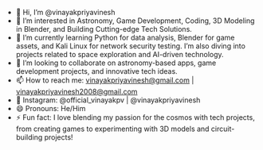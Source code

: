 - 👋 Hi, I’m @vinayakpriyavinesh
- 👀 I’m interested in Astronomy, Game Development, Coding, 3D Modeling in Blender, and Building Cutting-edge Tech Solutions.
- 🌱 I’m currently learning Python for data analysis, Blender for game assets, and Kali Linux for network security testing. I’m also diving into projects related to space exploration and AI-driven technology.
- 💞️ I’m looking to collaborate on astronomy-based apps, game development projects, and innovative tech ideas.
- 📫 How to reach me: vinayakpriyavinesh@gmail.com | vinayakpriyavinesh2008@gmail.com
- 📸 Instagram: @official_vinayakpv | @vinayakpriyavinesh
- 😄 Pronouns: He/Him
- ⚡ Fun fact: I love blending my passion for the cosmos with tech projects, from creating games to experimenting with 3D models and circuit-building projects!

<!---
vinayakpriyavinesh/vinayakpriyavinesh is a ✨ special ✨ repository because its `README.md` (this file) appears on your GitHub profile.
You can click the Preview link to take a look at your changes.
--->
